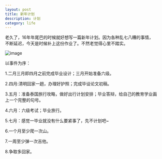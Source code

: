 ```yaml
---
layout: post
title: 新年计划
description: 计划
category: life
---
```

老久了，16年年尾巴的时候就好想写一篇新年计划。因为各种乱七八糟的事情，不断延迟，今天是时候补上这份作业了。不然老觉得心里不踏实。

![image](http://a4.topitme.com/o/201005/23/12746232903218.jpg)

以事件为序：

1.二月三月即四月之前完成毕业设计；三月开始准备六级。

2.四月:清明回家一趟，办理好护照；完成毕设论文初稿。

3.五月：准备泰国旅行攻略，做好出行计划安排；毕业答辩，给自己的教育学业画上一个完整的句号。

4.六月：六级考试；毕业旅行。

5.七月：感觉一毕业就没有什么要紧事了，先不计划吧~

6.一个月至少爬一次山。

7.一周至少弹一次吉他。

8.争取多回家。